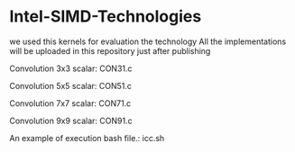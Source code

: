 # Intel-SIMD-Technologies
we used this kernels for evaluation the technology
All the implementations will be uploaded in this repository just after publishing


Convolution 3x3 scalar: CON31.c

Convolution 5x5 scalar: CON51.c

Convolution 7x7 scalar: CON71.c

Convolution 9x9 scalar: CON91.c

An example of execution bash file.: icc.sh
